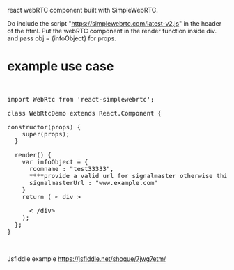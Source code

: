 react webRTC component built with SimpleWebRTC.

Do include the script "https://simplewebrtc.com/latest-v2.js" in the header of the html.
Put the  webRTC component in the render function inside div.
and pass obj = {infoObject} for props.


# example use case
<pre>
<div class = "hljs">
<div class="line">
import WebRtc from 'react-simplewebrtc';

class WebRtcDemo extends React.Component {

constructor(props) {
    super(props);
  }

  render() {
    var infoObject = {
      roomname : "test33333",
      ****provide a valid url for signalmaster otherwise this won't work****
      signalmasterUrl : "www.example.com"
    }
    return ( < div >
<WebRtc obj = {infoObject}/>
      < /div>
    );
  };
}
</div>
</div>
</pre>

Jsfiddle example  https://jsfiddle.net/shoque/7jwg7etm/
